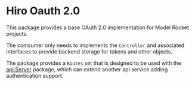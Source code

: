 # Hiro Oauth 2.0

This package provides a base OAuth 2.0 implementation for Model Rocket projects.

The comsumer only needs to implements the `Controller` and associated interfaces to provide backend storage for tokens and other objects.

The package provides a `Routes` set that is designed to be used with the [api.Server](../api/README.md) package, which can extend another api service adding authentication support.